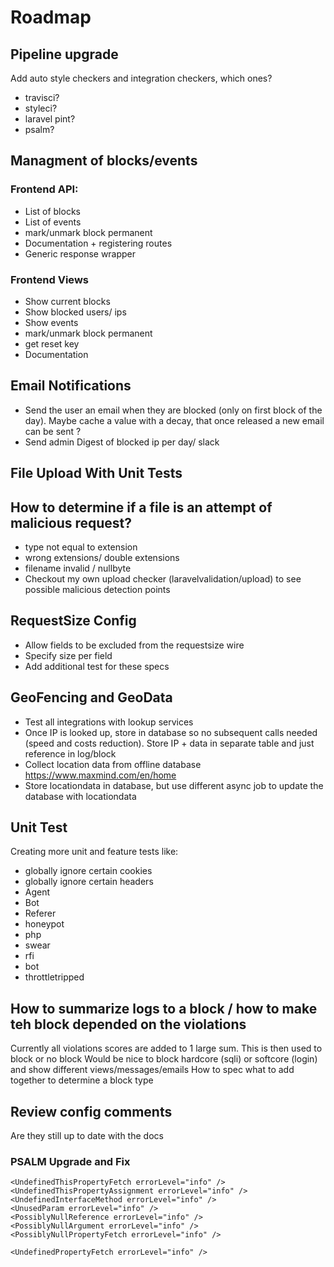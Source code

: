 # Roadmap

## Pipeline upgrade
Add auto style checkers and integration checkers, which ones?
* travisci?
* styleci?
* laravel pint?
* psalm?


## Managment of blocks/events
### Frontend API:
- List of blocks
- List of events
- mark/unmark block permanent
- Documentation + registering routes
- Generic response wrapper 

### Frontend Views
- Show current blocks
- Show blocked users/ ips
- Show events
- mark/unmark block permanent
- get reset key
- Documentation

## Email Notifications
- Send the user an email when they are blocked (only on first block of the day). Maybe cache a value with a decay, that once released a new email can be sent ?
- Send admin Digest of blocked ip per day/ slack


## File Upload With Unit Tests
## How to determine if a file is an attempt of malicious request?
- type not equal to extension
- wrong extensions/ double extensions
- filename invalid / nullbyte
- Checkout my own upload checker (laravelvalidation/upload) to see possible malicious detection points
  
## RequestSize Config
- Allow fields to be excluded from the requestsize wire
- Specify size per field
- Add additional test for these specs

## GeoFencing and GeoData
* Test all integrations with lookup services
* Once IP is looked up, store in database so no subsequent calls needed (speed and costs reduction). Store IP  + data in separate table and just reference in log/block
* Collect location data from offline database https://www.maxmind.com/en/home
* Store locationdata in database, but use different async job to update the database with locationdata

## Unit Test
Creating more unit and feature tests like:

- globally ignore certain cookies
- globally ignore certain headers
- Agent
- Bot
- Referer
- honeypot
- php
- swear
- rfi
- bot
- throttletripped

## How to summarize logs to a block / how to make teh block depended on the violations
Currently all violations scores are added to 1 large sum. This is then used to block or no block
Would be nice to block hardcore (sqli) or softcore (login) and show different views/messages/emails
How to spec what to add together to determine a block type

## Review config comments
Are they still up to date with the docs

### PSALM Upgrade and Fix
    <UndefinedThisPropertyFetch errorLevel="info" />
    <UndefinedThisPropertyAssignment errorLevel="info" />
    <UndefinedInterfaceMethod errorLevel="info" />
    <UnusedParam errorLevel="info" />
    <PossiblyNullReference errorLevel="info" />
    <PossiblyNullArgument errorLevel="info" />
    <PossiblyNullPropertyFetch errorLevel="info" />
    
    <UndefinedPropertyFetch errorLevel="info" />
